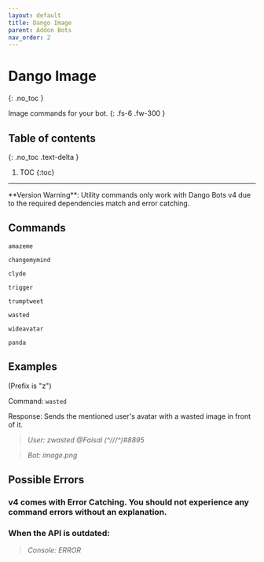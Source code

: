 ```yaml
---
layout: default
title: Dango Image
parent: Addon Bots
nav_order: 2
---
```


# Dango Image
{: .no_toc }

Image commands for your bot.
{: .fs-6 .fw-300 }

## Table of contents
{: .no_toc .text-delta }

1. TOC
{:toc}

---

<div class="note"></div>       
**Version Warning**: Utility commands only work with Dango Bots v4 due to the required dependencies match and error catching.

## Commands

`amazeme`

`changemymind`

`clyde`

`trigger`

`trumptweet`

`wasted`

`wideavatar`

`panda`

## Examples

(Prefix is "z")

Command: `wasted`

Response: Sends the mentioned user's avatar with a wasted image in front of it.

> *User: zwasted @Faisal (^///^)#8895*

> *Bot: image.png*

## Possible Errors

### v4 comes with Error Catching. You should not experience any command errors without an explanation.

### When the API is outdated:

> *Console: ERROR*